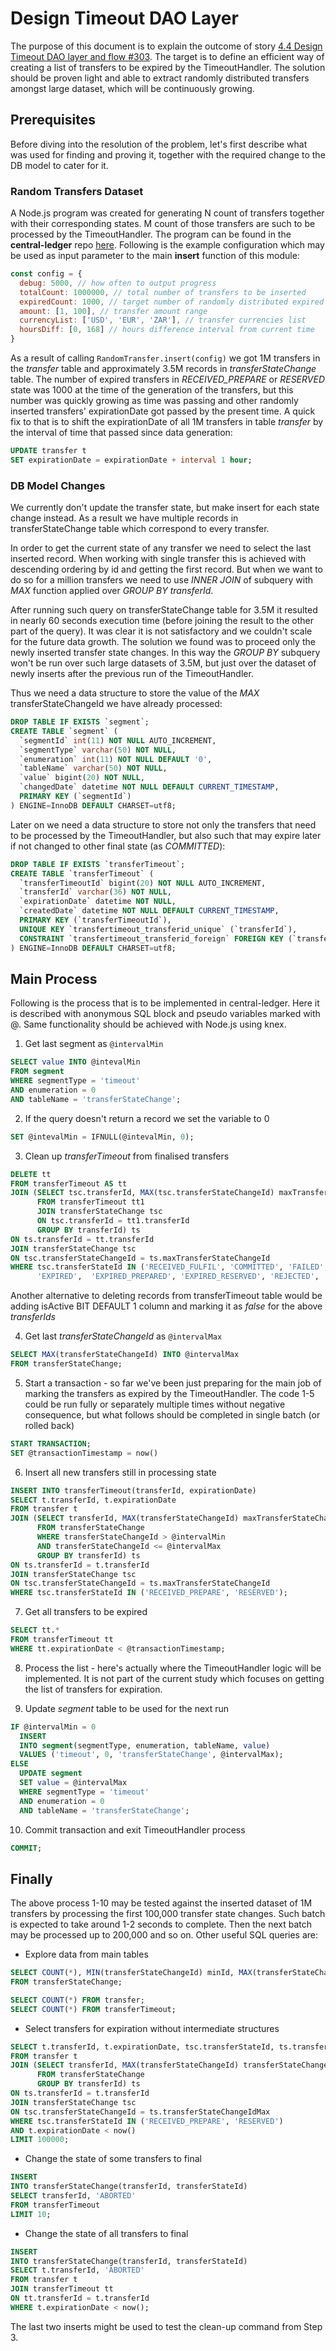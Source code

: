 # Design Timeout DAO Layer

The purpose of this document is to explain the outcome of story [4.4 Design Timeout DAO layer and flow #303](https://github.com/mojaloop/project/issues/303). The target is to define an efficient way of creating a list of transfers to be expired by the TimeoutHandler. The solution should be proven light and able to extract randomly distributed transfers amongst large dataset, which will be continuously growing.

## Prerequisites

Before diving into the resolution of the problem, let's first describe what was used for finding and proving it, together with the required change to the DB model to cater for it.

### Random Transfers Dataset

A Node.js program was created for generating N count of transfers together with their corresponding states. M count of those transfers are such to be processed by the TimeoutHandler. The program can be found in the **central-ledger** repo [here](https://github.com/mojaloop/central-ledger/blob/master/test/util/randomTransfers.js). Following is the example configuration which may be used as input parameter to the main **insert** function of this module:
```js
const config = {
  debug: 5000, // how often to output progress
  totalCount: 1000000, // total number of transfers to be inserted
  expiredCount: 1000, // target number of randomly distributed expired transfers
  amount: [1, 100], // transfer amount range
  currencyList: ['USD', 'EUR', 'ZAR'], // transfer currencies list
  hoursDiff: [0, 168] // hours difference interval from current time
}
```
As a result of calling `RandomTransfer.insert(config)` we got 1M transfers in the *transfer* table and approximately 3.5M records in *transferStateChange* table. The number of expired transfers in *RECEIVED_PREPARE* or *RESERVED* state was 1000 at the time of the generation of the transfers, but this number was quickly growing as time was passing and other randomly inserted transfers' expirationDate got passed by the present time. A quick fix to that is to shift the expirationDate of all 1M transfers in table *transfer* by the interval of time that passed since data generation:
```sql
UPDATE transfer t
SET expirationDate = expirationDate + interval 1 hour;
```

### DB Model Changes

We currently don't update the transfer state, but make insert for each state change instead. As a result we have multiple records in transferStateChange table which correspond to every transfer. 

In order to get the current state of any transfer we need to select the last inserted record. When working with single transfer this is achieved with descending ordering by id and getting the first record. But when we want to do so for a million transfers we need to use *INNER JOIN* of subquery with *MAX* function applied over *GROUP BY transferId*. 

After running such query on transferStateChange table for 3.5M it resulted in nearly 60 seconds execution time (before joining the result to the other part of the query). It was clear it is not satisfactory and we couldn't scale for the future data growth. The solution we found was to proceed only the newly inserted transfer state changes. In this way the *GROUP BY* subquery won't be run over such large datasets of 3.5M, but just over the dataset of newly inserts after the previous run of the TimeoutHandler. 

Thus we need a data structure to store the value of the *MAX* transferStateChangeId we have already processed:

```sql
DROP TABLE IF EXISTS `segment`;
CREATE TABLE `segment` (
  `segmentId` int(11) NOT NULL AUTO_INCREMENT,
  `segmentType` varchar(50) NOT NULL,
  `enumeration` int(11) NOT NULL DEFAULT '0',
  `tableName` varchar(50) NOT NULL,
  `value` bigint(20) NOT NULL,
  `changedDate` datetime NOT NULL DEFAULT CURRENT_TIMESTAMP,
  PRIMARY KEY (`segmentId`)
) ENGINE=InnoDB DEFAULT CHARSET=utf8;
```

Later on we need a data structure to store not only the transfers that need to be processed by the TimeoutHandler, but also such that may expire later if not changed to other final state (as *COMMITTED*):

```sql
DROP TABLE IF EXISTS `transferTimeout`;
CREATE TABLE `transferTimeout` (
  `transferTimeoutId` bigint(20) NOT NULL AUTO_INCREMENT,
  `transferId` varchar(36) NOT NULL,
  `expirationDate` datetime NOT NULL,
  `createdDate` datetime NOT NULL DEFAULT CURRENT_TIMESTAMP,
  PRIMARY KEY (`transferTimeoutId`),
  UNIQUE KEY `transfertimeout_transferid_unique` (`transferId`),
  CONSTRAINT `transfertimeout_transferid_foreign` FOREIGN KEY (`transferId`) REFERENCES `transfer` (`transferId`)
) ENGINE=InnoDB DEFAULT CHARSET=utf8;
```

## Main Process

Following is the process that is to be implemented in central-ledger. Here it is described with anonymous SQL block and pseudo variables marked with @. Same functionality should be achieved with Node.js using knex.

1. Get last segment as `@intervalMin`
```sql
SELECT value INTO @intevalMin
FROM segment
WHERE segmentType = 'timeout'
AND enumeration = 0
AND tableName = 'transferStateChange';
```

2. If the query doesn't return a record we set the variable to 0
```sql
SET @intevalMin = IFNULL(@intevalMin, 0);
```

3. Clean up *transferTimeout* from finalised transfers
```sql
DELETE tt
FROM transferTimeout AS tt
JOIN (SELECT tsc.transferId, MAX(tsc.transferStateChangeId) maxTransferStateChangeId
      FROM transferTimeout tt1
      JOIN transferStateChange tsc
      ON tsc.transferId = tt1.transferId
      GROUP BY transferId) ts
ON ts.transferId = tt.transferId
JOIN transferStateChange tsc
ON tsc.transferStateChangeId = ts.maxTransferStateChangeId
WHERE tsc.transferStateId IN ('RECEIVED_FULFIL', 'COMMITTED', 'FAILED',
      'EXPIRED',  'EXPIRED_PREPARED', 'EXPIRED_RESERVED', 'REJECTED', 'ABORTED');
```
Another alternative to deleting records from transferTimeout table would be adding isActive BIT DEFAULT 1 column and marking it as *false* for the above *transferIds*

4. Get last *transferStateChangeId* as `@intervalMax`
```sql
SELECT MAX(transferStateChangeId) INTO @intervalMax
FROM transferStateChange;
```

5. Start a transaction - so far we've been just preparing for the main job of marking the transfers as expired by the TimeoutHandler. The code 1-5 could be run fully or separately multiple times without negative consequence, but what follows should be completed in single batch (or rolled back)
```sql
START TRANSACTION;
SET @transactionTimestamp = now()
```

6. Insert all new transfers still in processing state
```sql
INSERT INTO transferTimeout(transferId, expirationDate)
SELECT t.transferId, t.expirationDate
FROM transfer t
JOIN (SELECT transferId, MAX(transferStateChangeId) maxTransferStateChangeId
      FROM transferStateChange
      WHERE transferStateChangeId > @intervalMin
      AND transferStateChangeId <= @intervalMax
      GROUP BY transferId) ts
ON ts.transferId = t.transferId
JOIN transferStateChange tsc
ON tsc.transferStateChangeId = ts.maxTransferStateChangeId
WHERE tsc.transferStateId IN ('RECEIVED_PREPARE', 'RESERVED');
```

7. Get all transfers to be expired
```sql
SELECT tt.*
FROM transferTimeout tt
WHERE tt.expirationDate < @transactionTimestamp;
```

8. Process the list - here's actually where the TimeoutHandler logic will be implemented. It is not part of the current study which focuses on getting the list of transfers for expiration.

9. Update *segment* table to be used for the next run
```sql
IF @intervalMin = 0
  INSERT
  INTO segment(segmentType, enumeration, tableName, value)
  VALUES ('timeout', 0, 'transferStateChange', @intervalMax);
ELSE
  UPDATE segment
  SET value = @intervalMax
  WHERE segmentType = 'timeout'
  AND enumeration = 0
  AND tableName = 'transferStateChange';
```

10. Commit transaction and exit TimeoutHandler process

```sql
COMMIT;
```

## Finally

The above process 1-10 may be tested against the inserted dataset of 1M transfers by processing the first 100,000 transfer state changes. Such batch is expected to take around 1-2 seconds to complete. Then the next batch may be processed up to 200,000 and so on. Other useful SQL queries are:

- Explore data from main tables
```sql
SELECT COUNT(*), MIN(transferStateChangeId) minId, MAX(transferStateChangeId) maxId 
FROM transferStateChange;

SELECT COUNT(*) FROM transfer;
SELECT COUNT(*) FROM transferTimeout;
```

- Select transfers for expiration without intermediate structures
```sql
SELECT t.transferId, t.expirationDate, tsc.transferStateId, ts.transferStateChangeIdMax
FROM transfer t
JOIN (SELECT transferId, MAX(transferStateChangeId) transferStateChangeIdMax
      FROM transferStateChange
      GROUP BY transferId) ts
ON ts.transferId = t.transferId
JOIN transferStateChange tsc
ON tsc.transferStateChangeId = ts.transferStateChangeIdMax
WHERE tsc.transferStateId IN ('RECEIVED_PREPARE', 'RESERVED')
AND t.expirationDate < now()
LIMIT 100000;
```

- Change the state of some transfers to final
```sql
INSERT 
INTO transferStateChange(transferId, transferStateId)
SELECT transferId, 'ABORTED'
FROM transferTimeout
LIMIT 10;
```

- Change the state of all transfers to final
```sql
INSERT 
INTO transferStateChange(transferId, transferStateId)
SELECT t.transferId, 'ABORTED'
FROM transfer t
JOIN transferTimeout tt
ON tt.transferId = t.transferId
WHERE t.expirationDate < now();
```
The last two inserts might be used to test the clean-up command from Step 3.
